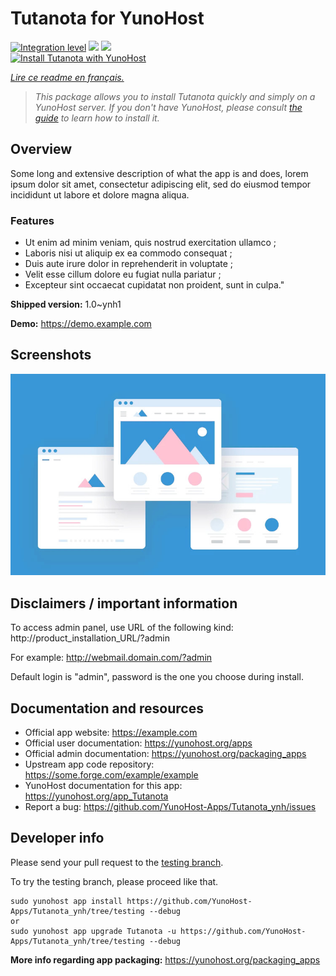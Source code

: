 <!--
N.B.: This README was automatically generated by https://github.com/YunoHost/apps/tree/master/tools/README-generator
It shall NOT be edited by hand.
-->

# Tutanota for YunoHost

[![Integration level](https://dash.yunohost.org/integration/Tutanota.svg)](https://dash.yunohost.org/appci/app/Tutanota) ![](https://ci-apps.yunohost.org/ci/badges/Tutanota.status.svg) ![](https://ci-apps.yunohost.org/ci/badges/Tutanota.maintain.svg)  
[![Install Tutanota with YunoHost](https://install-app.yunohost.org/install-with-yunohost.svg)](https://install-app.yunohost.org/?app=Tutanota)

*[Lire ce readme en français.](./README_fr.md)*

> *This package allows you to install Tutanota quickly and simply on a YunoHost server.
If you don't have YunoHost, please consult [the guide](https://yunohost.org/#/install) to learn how to install it.*

## Overview

Some long and extensive description of what the app is and does, lorem ipsum dolor sit amet, consectetur adipiscing elit, sed do eiusmod tempor incididunt ut labore et dolore magna aliqua.

### Features

- Ut enim ad minim veniam, quis nostrud exercitation ullamco ;
- Laboris nisi ut aliquip ex ea commodo consequat ;
- Duis aute irure dolor in reprehenderit in voluptate ;
- Velit esse cillum dolore eu fugiat nulla pariatur ;
- Excepteur sint occaecat cupidatat non proident, sunt in culpa."


**Shipped version:** 1.0~ynh1

**Demo:** https://demo.example.com

## Screenshots

![](./doc/screenshots/example.jpg)

## Disclaimers / important information

To access admin panel, use URL of the following kind: http://product_installation_URL/?admin

For example: http://webmail.domain.com/?admin

Default login is "admin", password is the one you choose during install. 

## Documentation and resources

* Official app website: https://example.com
* Official user documentation: https://yunohost.org/apps
* Official admin documentation: https://yunohost.org/packaging_apps
* Upstream app code repository: https://some.forge.com/example/example
* YunoHost documentation for this app: https://yunohost.org/app_Tutanota
* Report a bug: https://github.com/YunoHost-Apps/Tutanota_ynh/issues

## Developer info

Please send your pull request to the [testing branch](https://github.com/YunoHost-Apps/Tutanota_ynh/tree/testing).

To try the testing branch, please proceed like that.
```
sudo yunohost app install https://github.com/YunoHost-Apps/Tutanota_ynh/tree/testing --debug
or
sudo yunohost app upgrade Tutanota -u https://github.com/YunoHost-Apps/Tutanota_ynh/tree/testing --debug
```

**More info regarding app packaging:** https://yunohost.org/packaging_apps